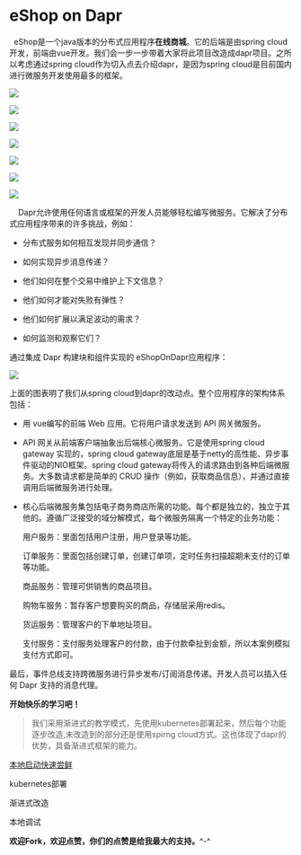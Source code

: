 # eShop on Dapr

       eShop是一个java版本的分布式应用程序**在线商城**。它的后端是由spring cloud开发，前端由vue开发。我们会一步一步带着大家将此项目改造成dapr项目。之所以考虑通过spring cloud作为切入点去介绍dapr，是因为spring cloud是目前国内进行微服务开发使用最多的框架。

![](doc/images/mall1.png)

![](doc/images/mall2.png)

![](doc/images/mall3.png)

![](doc/images/mall4.png)

![](doc/images/mall5.png)

![](doc/images/mall6.png)

![](doc/images/mall7.png)

    Dapr允许使用任何语言或框架的开发人员能够轻松编写微服务。它解决了分布式应用程序带来的许多挑战，例如：

- 分布式服务如何相互发现并同步通信？

- 如何实现异步消息传递？

- 他们如何在整个交易中维护上下文信息？

- 他们如何才能对失败有弹性？

- 他们如何扩展以满足波动的需求？

- 如何监测和观察它们？

通过集成 Dapr 构建块和组件实现的 eShopOnDapr应用程序：

![](doc/images/architecture.png)

上面的图表明了我们从spring cloud到dapr的改动点。整个应用程序的架构体系包括：

- 用 vue编写的前端 Web 应用。它将用户请求发送到 API 网关微服务。

- API 网关从前端客户端抽象出后端核心微服务。它是使用spring cloud gateway 实现的，spring cloud gateway底层是基于netty的高性能、异步事件驱动的NIO框架。spring cloud gateway将传入的请求路由到各种后端微服务。大多数请求都是简单的 CRUD 操作（例如，获取商品信息），并通过直接调用后端微服务进行处理。

- 核心后端微服务集包括电子商务商店所需的功能。每个都是独立的，独立于其他的。遵循广泛接受的域分解模式，每个微服务隔离一个特定的业务功能：
  
  用户服务：里面包括用户注册，用户登录等功能。
  
  订单服务：里面包括创建订单，创建订单项，定时任务扫描超期未支付的订单等功能。
  
  商品服务：管理可供销售的商品项目。
  
  购物车服务：暂存客户想要购买的商品，存储层采用redis。
  
  货运服务：管理客户的下单地址项目。
  
  支付服务：支付服务处理客户的付款，由于付款牵扯到金额，所以本案例模拟支付方式即可。

最后，事件总线支持跨微服务进行异步发布/订阅消息传递。开发人员可以插入任何 Dapr 支持的消息代理。



**开始快乐的学习吧！**

> 我们采用渐进式的教学模式，先使用kubernetes部署起来，然后每个功能逐步改造,未改造到的部分还是使用spirng cloud方式。这也体现了dapr的优势，具备渐进式框架的能力。

[本地启动快速尝鲜](doc/quickstart.md)

kubernetes部署

渐进式改造

本地调试

**欢迎Fork，欢迎点赞，你们的点赞是给我最大的支持。**^-^
